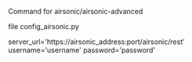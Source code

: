 Command for airsonic/airsonic-advanced



file config_airsonic.py

server_url='https://airsonic_address:port/airsonic/rest'
username='username'
password='password'